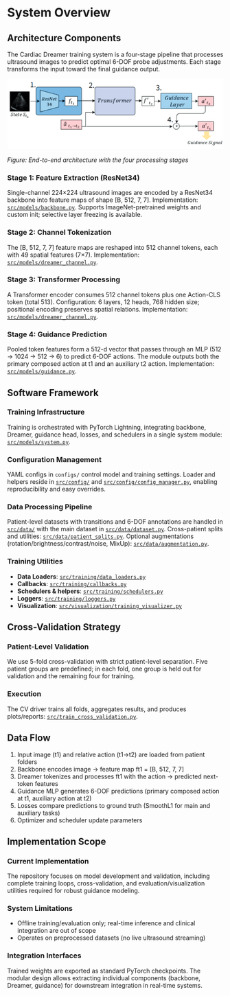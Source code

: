 # System Overview

## Architecture Components

The Cardiac Dreamer training system is a four-stage pipeline that processes ultrasound images to predict optimal 6-DOF probe adjustments. Each stage transforms the input toward the final guidance output.

![image](..\doc_image\doc2_image\model_architecture.png)

*Figure: End-to-end architecture with the four processing stages*

### Stage 1: Feature Extraction (ResNet34)
Single-channel 224×224 ultrasound images are encoded by a ResNet34 backbone into feature maps of shape [B, 512, 7, 7]. Implementation: [`src/models/backbone.py`](../src/models/backbone.py). Supports ImageNet-pretrained weights and custom init; selective layer freezing is available.

### Stage 2: Channel Tokenization
The [B, 512, 7, 7] feature maps are reshaped into 512 channel tokens, each with 49 spatial features (7×7). Implementation: [`src/models/dreamer_channel.py`](../src/models/dreamer_channel.py).

### Stage 3: Transformer Processing
A Transformer encoder consumes 512 channel tokens plus one Action-CLS token (total 513). Configuration: 6 layers, 12 heads, 768 hidden size; positional encoding preserves spatial relations. Implementation: [`src/models/dreamer_channel.py`](../src/models/dreamer_channel.py).

### Stage 4: Guidance Prediction
Pooled token features form a 512-d vector that passes through an MLP (512 → 1024 → 512 → 6) to predict 6-DOF actions. The module outputs both the primary composed action at t1 and an auxiliary t2 action. Implementation: [`src/models/guidance.py`](../src/models/guidance.py).

## Software Framework

### Training Infrastructure
Training is orchestrated with PyTorch Lightning, integrating backbone, Dreamer, guidance head, losses, and schedulers in a single system module: [`src/models/system.py`](../src/models/system.py).

### Configuration Management
YAML configs in `configs/` control model and training settings. Loader and helpers reside in [`src/config/`](../src/config/) and [`src/config/config_manager.py`](../src/config/config_manager.py), enabling reproducibility and easy overrides.

### Data Processing Pipeline
Patient-level datasets with transitions and 6-DOF annotations are handled in [`src/data/`](../src/data/) with the main dataset in [`src/data/dataset.py`](../src/data/dataset.py). Cross-patient splits and utilities: [`src/data/patient_splits.py`](../src/data/patient_splits.py). Optional augmentations (rotation/brightness/contrast/noise, MixUp): [`src/data/augmentation.py`](../src/data/augmentation.py).

### Training Utilities
- **Data Loaders**: [`src/training/data_loaders.py`](../src/training/data_loaders.py)
- **Callbacks**: [`src/training/callbacks.py`](../src/training/callbacks.py)
- **Schedulers & helpers**: [`src/training/schedulers.py`](../src/training/schedulers.py)
- **Loggers**: [`src/training/loggers.py`](../src/training/loggers.py)
- **Visualization**: [`src/visualization/training_visualizer.py`](../src/visualization/training_visualizer.py)

## Cross-Validation Strategy

### Patient-Level Validation
We use 5-fold cross-validation with strict patient-level separation. Five patient groups are predefined; in each fold, one group is held out for validation and the remaining four for training.

### Execution
The CV driver trains all folds, aggregates results, and produces plots/reports: [`src/train_cross_validation.py`](../src/train_cross_validation.py).

## Data Flow

1. Input image (t1) and relative action (t1→t2) are loaded from patient folders
2. Backbone encodes image → feature map ft1 = [B, 512, 7, 7]
3. Dreamer tokenizes and processes ft1 with the action → predicted next-token features
4. Guidance MLP generates 6-DOF predictions (primary composed action at t1, auxiliary action at t2)
5. Losses compare predictions to ground truth (SmoothL1 for main and auxiliary tasks)
6. Optimizer and scheduler update parameters

## Implementation Scope

### Current Implementation
The repository focuses on model development and validation, including complete training loops, cross-validation, and evaluation/visualization utilities required for robust guidance modeling.

### System Limitations
- Offline training/evaluation only; real-time inference and clinical integration are out of scope
- Operates on preprocessed datasets (no live ultrasound streaming)

### Integration Interfaces
Trained weights are exported as standard PyTorch checkpoints. The modular design allows extracting individual components (backbone, Dreamer, guidance) for downstream integration in real-time systems.